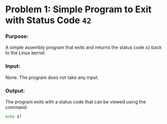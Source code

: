 # Problem 1: Simple Program to Exit with Status Code `42`

### Purpose:
A simple assembly program that exits and returns the status code `42` back to the Linux kernel.

### Input:
None. The program does not take any input.

### Output:
The program exits with a status code that can be viewed using the command:
```bash
echo $?

